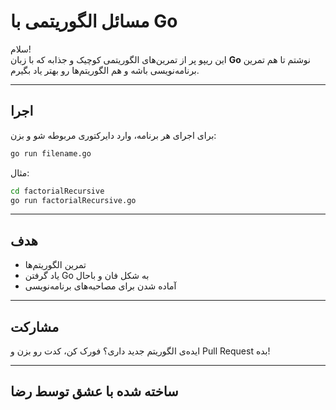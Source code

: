 #  مسائل الگوریتمی با Go

سلام!   
این ریپو پر از تمرین‌های الگوریتمی کوچیک و جذابه که با زبان **Go** نوشتم تا هم تمرین برنامه‌نویسی باشه و هم الگوریتم‌ها رو بهتر یاد بگیرم.  


---

##  اجرا
برای اجرای هر برنامه، وارد دایرکتوری مربوطه شو و بزن:
```bash
go run filename.go
````

مثال:

```bash
cd factorialRecursive
go run factorialRecursive.go
```

---

##  هدف

* تمرین الگوریتم‌ها
* یاد گرفتن Go به شکل فان و باحال
* آماده شدن برای مصاحبه‌های برنامه‌نویسی

---

##  مشارکت

ایده‌ی الگوریتم جدید داری؟
فورک کن، کدت رو بزن و Pull Request بده!

---

##  ساخته شده با عشق توسط رضا 


